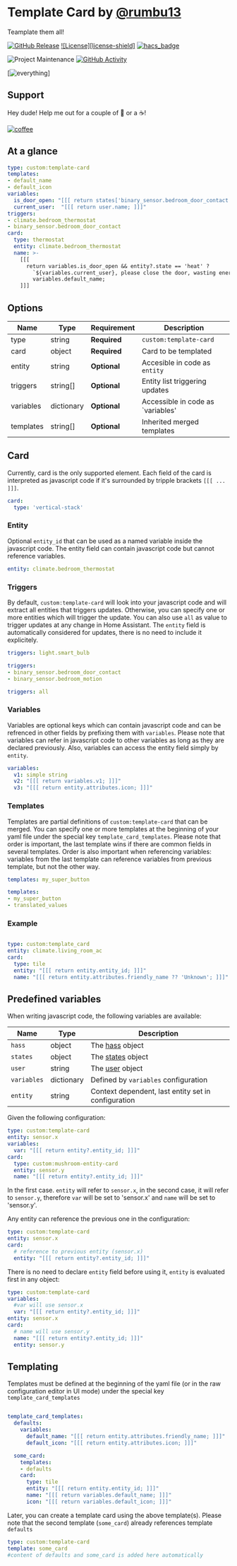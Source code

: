 # Template Card by [@rumbu13](https://www.github.com/rumbu13)

Teamplate them all!

[![GitHub Release][releases-shield]][releases]
[![License][license-shield]](LICENSE)
[![hacs_badge](https://img.shields.io/badge/HACS-Default-orange.svg?style=for-the-badge)](https://github.com/custom-components/hacs)

![Project Maintenance][maintenance-shield]
[![GitHub Activity][commits-shield]][commits]

[![everything]]

## Support

Hey dude! Help me out for a couple of :beers: or a :coffee:!

[![coffee](https://www.buymeacoffee.com/assets/img/custom_images/black_img.png)](https://www.buymeacoffee.com/rumbuT)

## At a glance

```yaml
type: custom:template-card
templates:
- default_name
- default_icon
variables:
  is_door_open: "[[[ return states['binary_sensor.bedroom_door_contact'].state == 'on' ] ]]]"
  current_user:  "[[[ return user.name; ]]]"
triggers:
- climate.bedroom_thermostat
- binary_sensor.bedroom_door_contact
card:
  type: thermostat
  entity: climate.bedroom_thermostat
  name: >-
    [[[ 
      return variables.is_door_open && entity?.state == 'heat' ? 
        `${variables.current_user}, please close the door, wasting energy` : 
        variables.default_name; 
    ]]]
```

## Options

| Name              | Type      | Requirement  | Description                                 |
| ----------------- | --------- | ------------ | ------------------------------------------- |
| type              | string    | **Required** | `custom:template-card`                      |
| card              | object    | **Required** | Card to be templated                        |
| entity            | string    | **Optional** | Accesible in code as `entity`               |
| triggers          | string[]  | **Optional** | Entity list triggering updates              |
| variables         | dictionary| **Optional** | Accessible in code as `variables'           |
| templates         | string[]  | **Optional** | Inherited merged templates                  |

## Card

Currently, card is the only supported element. Each field of the card is interpreted as javascript
code if it's surrounded by tripple brackets `[[[ ... ]]]`.

```yaml
card:
  type: 'vertical-stack'
```

### Entity

Optional `entity_id` that can be used as a named variable inside the javascript code. The entity field
can contain javascript code but cannot reference variables.

```yaml
entity: climate.bedroom_thermostat

```

### Triggers

By default, `custom:template-card` will look into your javascript code and will extract all entities
that triggers updates. Otherwise, you can specify one or more entities which will trigger the update.
You can also use `all` as value to trigger updates at any change in Home Assistant. The `entity` field
is automatically considered for updates, there is no need to include it explicitely.

```yaml
triggers: light.smart_bulb
```

```yaml
triggers:
- binary_sensor.bedroom_door_contact
- binary_sensor.bedroom_motion
```

```yaml
triggers: all
```

### Variables

Variables are optional keys which can contain javascript code and can be refrenced in other fields by
prefixing them with `variables`. Please note that variables can refer in javascript code to other
variables as long as they are declared previously. Also, variables can access the entity field simply by `entity`.

```yaml
variables:
  v1: simple string
  v2: "[[[ return variables.v1; ]]]"
  v3: "[[[ return entity.attributes.icon; ]]]"
```

### Templates

Templates are partial definitions of `custom:template-card` that can be merged. You can specify one or more
templates at the beginning of your yaml file under the special key `template_card_templates`. Please note
that order is important, the last template wins if there are common fields in several templates. Order is also
important when referencing variables: variables from the last template can reference variables from previous
template, but not the other way.

```yaml
templates: my_super_button
```

```yaml
templates:
- my_super_button
- translated_values
```

### Example

```yaml

type: custom:template_card
entity: climate.living_room_ac
card:
  type: tile
  entity: "[[[ return entity.entity_id; ]]]"
  name: "[[[ return entity.attributes.friendly_name ?? 'Unknown'; ]]]"

```

## Predefined variables

When writing javascript code, the following variables are available:

| Name        | Type       | Description                                                                              |
| ----------- | ---------- | ---------------------------------------------------------------------------------------- |
| `hass`      | object     | The [hass](https://developers.home-assistant.io/docs/frontend/data/) object              |
| `states`    | object     | The [states](https://developers.home-assistant.io/docs/frontend/data/#hassstates) object |
| `user`      | string     | The [user](https://developers.home-assistant.io/docs/frontend/data/#hassuser) object     |
| `variables` | dictionary | Defined by `variables` configuration                                                     |
| `entity`    | string     | Context dependent, last entity set in configuration                                      |

Given the following configuration:

```yaml
type: custom:template-card
entity: sensor.x
variables:
  var: "[[[ return entity?.entity_id; ]]]"
card:
  type: custom:mushroom-entity-card
  entity: sensor.y
  name: "[[[ return entity?.entity_id; ]]]"
```

In the first case. `entity` will refer to `sensor.x`, in the second case, it will refer to `sensor.y`,
therefore `var` will be set to 'sensor.x' and `name` will be set to 'sensor.y'.

Any entity can reference the previous one in the configuration:

```yaml
type: custom:template-card
entity: sensor.x
card:
  # reference to previous entity (sensor.x)
  entity: "[[[ return entity?.entity_id; ]]]"  
```

There is no need to declare `entity` field before using it, `entity` is evaluated first in any object:

```yaml
type: custom:template-card
variables:
  #var will use sensor.x
  var: "[[[ return entity?.entity_id; ]]]"
entity: sensor.x
card:  
  # name will use sensor.y
  name: "[[[ return entity?.entity_id; ]]]"
  entity: sensor.y
```

## Templating

Templates must be defined at the beginning of the yaml file (or in the raw configuration editor in UI mode)
under the special key `template_card_templates`

```yaml

template_card_templates:
  defaults:
    variables:
      default_name: "[[[ return entity.attributes.friendly_name; ]]]"
      default_icon: "[[[ return entity.attributes.icon; ]]]" 

  some_card:
    templates:
    - defaults
    card:
      type: tile
      entity: "[[[ return entity.entity_id; ]]]"
      name: "[[[ return variables.default_name; ]]]"
      icon: "[[[ return variables.default_icon; ]]]"

```

Later, you can create a template card using the above template(s). Please note that the second template (`some_card`)
already references template `defaults`

```yaml
type: custom:template-card
template: some_card
#content of defaults and some_card is added here automatically
```

[commits-shield]: https://img.shields.io/github/commit-activity/y/rumbu13/template-card.svg?style=for-the-badge
[commits]: https://github.com/rumbu13/template-card/commits/master
[maintenance-shield]: https://img.shields.io/maintenance/yes/2023.svg?style=for-the-badge
[releases-shield]: https://img.shields.io/github/release/rumbu13/template-card.svg?style=for-the-badge
[releases]: https://github.com/rumbu13/template-card/releases
[everything]: https://imgflip.com/i/74992e
